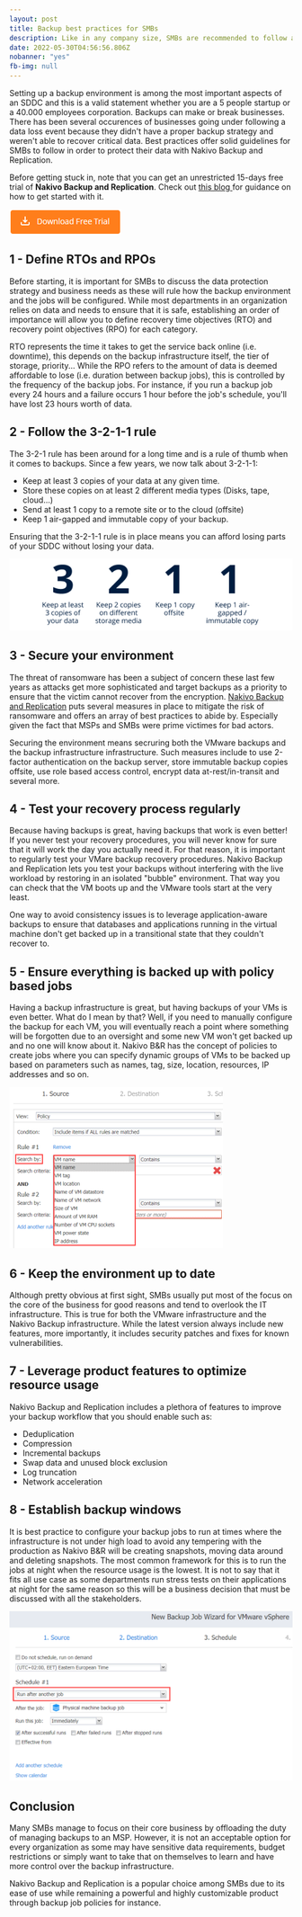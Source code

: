 ```yaml
---
layout: post
title: Backup best practices for SMBs
description: Like in any company size, SMBs are recommended to follow a few best practices for their Backup environment
date: 2022-05-30T04:56:56.806Z
nobanner: "yes"
fb-img: null
---
```


Setting up a backup environment is among the most important aspects of an SDDC and this is a valid statement whether you are a 5 people startup or a 40.000 employees corporation. Backups can make or break businesses. There has been several occurences of businesses going under following a data loss event because they didn't have a proper backup strategy and weren't able to recover critical data. Best practices offer solid guidelines for SMBs to follow in order to protect their data with Nakivo Backup and Replication.

Before getting stuck in, note that you can get an unrestricted 15-days free trial of **Nakivo Backup and Replication**. Check out [this blog ](https://www.vxav.fr/2021-10-19-backup-and-restore-vms-with-nakivo/)for guidance on how to get started with it.

[![](/img/2021-10-18_11h14_34.png)](https://www.nakivo.com/resources/download/trial-download/)

## 1 - Define RTOs and RPOs

Before starting, it is important for SMBs to discuss the data protection strategy and business needs as these will rule how the backup environment and the jobs will be configured. While most departments in an organization relies on data and needs to ensure that it is safe, establishing an order of importance will allow you to define recovery time objectives (RTO) and recovery point objectives (RPO) for each category.

RTO represents the time it takes to get the service back online (i.e. downtime), this depends on the backup infrastructure itself, the tier of storage, priority... While the RPO refers to the amount of data is deemed affordable to lose (i.e. duration between backup jobs), this is controlled by the frequency of the backup jobs. For instance, if you run a backup job every 24 hours and a failure occurs 1 hour before the job's schedule, you'll have lost 23 hours worth of data.

## 2 - Follow the 3-2-1-1 rule

The 3-2-1 rule has been around for a long time and is a rule of thumb when it comes to backups. Since a few years, we now talk about 3-2-1-1:

* Keep at least 3 copies of your data at any given time.
* Store these copies on at least 2 different media types (Disks, tape, cloud...)
* Send at least 1 copy to a remote site or to the cloud (offsite)
* Keep 1 air-gapped and immutable copy of your backup.

Ensuring that the 3-2-1-1 rule is in place means you can afford losing parts of your SDDC without losing your data.

![nakivo 3-2-1-1](/img/nakivo-3-3.png)

## 3 - Secure your environment

The threat of ransomware has been a subject of concern these last few years as attacks get more sophisticated and target backups as a priority to ensure that the victim cannot recover from the encryption. [Nakivo Backup and Replication](/posts\2021-11-15-how-nakivo-backup-replication-can-help-you-with-ransomware.md) puts several measures in place to mitigate the risk of ransomware and offers an array of best practices to abide by. Especially given the fact that MSPs and SMBs were prime victimes for bad actors.

Securing the environment means secruring both the VMware backups and the backup infrastructure infrastructure. Such measures include to use 2-factor authentication on the backup server, store immutable backup copies offsite, use role based access control, encrypt data at-rest/in-transit and several more.

## 4 - Test your recovery process regularly

Because having backups is great, having backups that work is even better! If you never test your recovery procedures, you will never know for sure that it will work the day you actually need it. For that reason, it is important to regularly test your VMare backup recovery procedures. Nakivo Backup and Replication lets you test your backups without interfering with the live workload by restoring in an isolated "bubble" environment. That way you can check that the VM boots up and the VMware tools start at the very least.

One way to avoid consistency issues is to leverage application-aware backups to ensure that databases and applications running in the virtual machine don't get backed up in a transitional state that they couldn't recover to.

## 5 - Ensure everything is backed up with policy based jobs

Having a backup infrastructure is great, but having backups of your VMs is even better. What do I mean by that? Well, if you need to manually configure the backup for each VM, you will eventually reach a point where something will be forgotten due to an oversight and some new VM won't get backed up and no one will know about it. Nakivo B&R has the concept of policies to create jobs where you can specify dynamic groups of VMs to be backed up based on parameters such as names, tag, size, location, resources, IP addresses and so on.

![Nakivo policy backup job](/img/Nakivo%20policy%20backup%20job.png)

## 6 - Keep the environment up to date

Although pretty obvious at first sight, SMBs usually put most of the focus on the core of the business for good reasons and tend to overlook the IT infrastructure. This is true for both the VMware infrastructure and the Nakivo Backup infrastructure. While the latest version always include new features, more importantly, it includes security patches and fixes for known vulnerabilities.

## 7 - Leverage product features to optimize resource usage

Nakivo Backup and Replication includes a plethora of features to improve your backup workflow that you should enable such as:

* Deduplication
* Compression
* Incremental backups
* Swap data and unused block exclusion
* Log truncation
* Network acceleration

## 8 - Establish backup windows

It is best practice to configure your backup jobs to run at times where the infrastructure is not under high load to avoid any tempering with the production as Nakivo B&R will be creating snapshots, moving data around and deleting snapshots. The most common framework for this is to run the jobs at night when the resource usage is the lowest. It is not to say that it fits all use case as some departments run stress tests on their applications at night for the same reason so this will be a business decision that must be discussed with all the stakeholders.

![backup job windows](/img/2022-06-02-08-12-55.png)

## Conclusion

Many SMBs manage to focus on their core business by offloading the duty of managing backups to an MSP. However, it is not an acceptable option for every organization as some may have sensitive data requirements, budget restrictions or simply want to take that on themselves to learn and have more control over the backup infrastructure.

Nakivo Backup and Replication is a popular choice among SMBs due to its ease of use while remaining a powerful and highly customizable product through backup job policies for instance.
